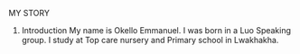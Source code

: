 MY STORY
1. Introduction
My name is Okello Emmanuel. I was born in a Luo Speaking group.
I study at Top care nursery and Primary school in Lwakhakha.
